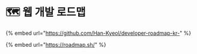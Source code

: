 # 🗺 웹 개발 로드맵



{% embed url="https://github.com/Han-Kyeol/developer-roadmap-kr-" %}

{% embed url="https://roadmap.sh/" %}



